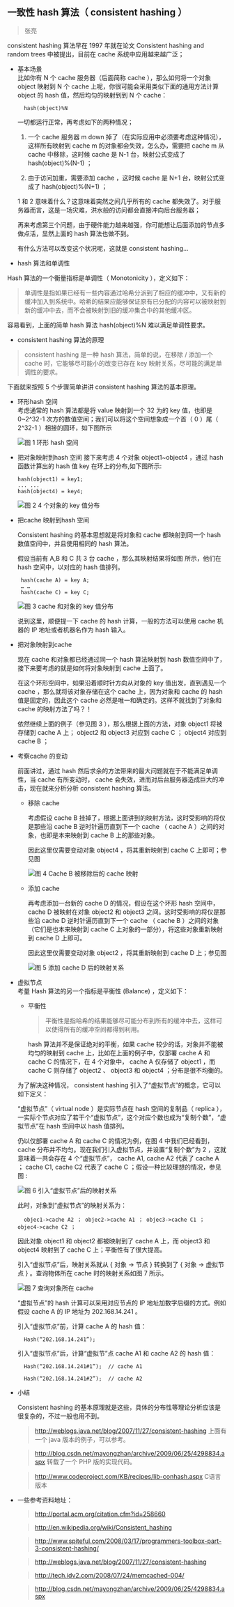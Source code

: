## 一致性 hash 算法（ consistent hashing ）
> 张亮

consistent hashing 算法早在 1997 年就在论文 Consistent hashing and random trees 中被提出，目前在 cache 系统中应用越来越广泛；

* 基本场景  
	比如你有 N 个 cache 服务器（后面简称 cache ），那么如何将一个对象 object 映射到 N 个 cache 上呢，你很可能会采用类似下面的通用方法计算 object 的 hash 值，然后均匀的映射到到 N 个 cache：

		hash(object)%N

	一切都运行正常，再考虑如下的两种情况；

	1. 一个 cache 服务器 m down 掉了（在实际应用中必须要考虑这种情况），这样所有映射到 cache m 的对象都会失效，怎么办，需要把 cache m 从 cache 中移除，这时候 cache 是 N-1 台，映射公式变成了 hash(object)%(N-1) ；

	2. 由于访问加重，需要添加 cache ，这时候 cache 是 N+1 台，映射公式变成了 hash(object)%(N+1) ；

	1 和 2 意味着什么？这意味着突然之间几乎所有的 cache 都失效了。对于服务器而言，这是一场灾难，洪水般的访问都会直接冲向后台服务器；

	再来考虑第三个问题，由于硬件能力越来越强，你可能想让后面添加的节点多做点活，显然上面的 hash 算法也做不到。

	有什么方法可以改变这个状况呢，这就是 consistent hashing...  

* hash 算法和单调性

Hash 算法的一个衡量指标是单调性（ Monotonicity ），定义如下：

   > 单调性是指如果已经有一些内容通过哈希分派到了相应的缓冲中，又有新的缓冲加入到系统中。哈希的结果应能够保证原有已分配的内容可以被映射到新的缓冲中去，而不会被映射到旧的缓冲集合中的其他缓冲区。

容易看到，上面的简单 hash 算法 hash(object)%N 难以满足单调性要求。

* consistent hashing 算法的原理  

> consistent hashing 是一种 hash 算法，简单的说，在移除 / 添加一个 cache 时，它能够尽可能小的改变已存在 key 映射关系，尽可能的满足单调性的要求。

下面就来按照 5 个步骤简单讲讲 consistent hashing 算法的基本原理。

  * 环形hash 空间  
	考虑通常的 hash 算法都是将 value 映射到一个 32 为的 key 值，也即是 0~2^32-1 次方的数值空间；我们可以将这个空间想象成一个首（ 0 ）尾（ 2^32-1 ）相接的圆环，如下图所示

	![图 1 环形 hash 空间](http://7xle4i.com1.z0.glb.clouddn.com/consistenthashing1.JPG)

  * 把对象映射到hash 空间
接下来考虑 4 个对象 object1~object4 ，通过 hash 函数计算出的 hash 值 key 在环上的分布,如下图所示:


		hash(object1) = key1;
		... ...
		hash(object4) = key4;

	![图 2 4 个对象的 key 值分布](http://7xle4i.com1.z0.glb.clouddn.com/consistenthashing2.JPG)

 * 把cache 映射到hash 空间  

	Consistent hashing 的基本思想就是将对象和 cache 都映射到同一个 hash 数值空间中，并且使用相同的 hash 算法。

	假设当前有 A,B 和 C 共 3 台 cache ，那么其映射结果将如图 所示，他们在 hash 空间中，以对应的 hash 值排列。

		hash(cache A) = key A;
		… …
		hash(cache C) = key C;

	![图 3 cache 和对象的 key 值分布](http://7xle4i.com1.z0.glb.clouddn.com/consistenthashing3.JPG)

	说到这里，顺便提一下 cache 的 hash 计算，一般的方法可以使用 cache 机器的 IP 地址或者机器名作为 hash 输入。

 * 把对象映射到cache

	现在 cache 和对象都已经通过同一个 hash 算法映射到 hash 数值空间中了，接下来要考虑的就是如何将对象映射到 cache 上面了。

	在这个环形空间中，如果沿着顺时针方向从对象的 key 值出发，直到遇见一个 cache ，那么就将该对象存储在这个 cache 上，因为对象和 cache 的 hash 值是固定的，因此这个 cache 必然是唯一和确定的。这样不就找到了对象和 cache 的映射方法了吗？！

	依然继续上面的例子（参见图 3 ），那么根据上面的方法，对象 object1 将被存储到 cache A 上； object2 和 object3 对应到 cache C ； object4 对应到 cache B ；

  * 考察cache 的变动

	前面讲过，通过 hash 然后求余的方法带来的最大问题就在于不能满足单调性，当 cache 有所变动时， cache 会失效，进而对后台服务器造成巨大的冲击，现在就来分析分析 consistent hashing 算法。

  	* 移除 cache

		考虑假设 cache B 挂掉了，根据上面讲到的映射方法，这时受影响的将仅是那些沿 cache B 逆时针遍历直到下一个 cache （ cache A ）之间的对象，也即是本来映射到 cache B 上的那些对象。

		因此这里仅需要变动对象 object4 ，将其重新映射到 cache C 上即可；参见图

		![图 4 Cache B 被移除后的 cache 映射](http://7xle4i.com1.z0.glb.clouddn.com/consistenthashing4.JPG)

	* 添加 cache

		再考虑添加一台新的 cache D 的情况，假设在这个环形 hash 空间中， cache D 被映射在对象 object2 和 object3 之间。这时受影响的将仅是那些沿 cache D 逆时针遍历直到下一个 cache （ cache B ）之间的对象（它们是也本来映射到 cache C 上对象的一部分），将这些对象重新映射到 cache D 上即可。

		因此这里仅需要变动对象 object2 ，将其重新映射到 cache D 上；参见图 

		![图 5 添加 cache D 后的映射关系](http://7xle4i.com1.z0.glb.clouddn.com/consistenthashing5.JPG)

* 虚拟节点  
	考量 Hash 算法的另一个指标是平衡性 (Balance) ，定义如下：

	* 平衡性  
		> 平衡性是指哈希的结果能够尽可能分布到所有的缓冲中去，这样可以使得所有的缓冲空间都得到利用。

		hash 算法并不是保证绝对的平衡，如果 cache 较少的话，对象并不能被均匀的映射到 cache 上，比如在上面的例子中，仅部署 cache A 和 cache C 的情况下，在 4 个对象中， cache A 仅存储了 object1 ，而 cache C 则存储了 object2 、 object3 和 object4 ；分布是很不均衡的。

	为了解决这种情况， consistent hashing 引入了“虚拟节点”的概念，它可以如下定义：

	“虚拟节点”（ virtual node ）是实际节点在 hash 空间的复制品（ replica ），一实际个节点对应了若干个“虚拟节点”，这个对应个数也成为“复制个数”，“虚拟节点”在 hash 空间中以 hash 值排列。

	仍以仅部署 cache A 和 cache C 的情况为例，在图 4 中我们已经看到， cache 分布并不均匀。现在我们引入虚拟节点，并设置“复制个数”为 2 ，这就意味着一共会存在 4 个“虚拟节点”， cache A1, cache A2 代表了 cache A ； cache C1, cache C2 代表了 cache C ；假设一种比较理想的情况，参见图 :

	![图 6 引入“虚拟节点”后的映射关系](http://7xle4i.com1.z0.glb.clouddn.com/consistenthashing6l.JPG)

	此时，对象到“虚拟节点”的映射关系为：

		objec1->cache A2 ； objec2->cache A1 ； objec3->cache C1 ； objec4->cache C2 ；

	因此对象 object1 和 object2 都被映射到了 cache A 上，而 object3 和 object4 映射到了 cache C 上；平衡性有了很大提高。

	引入“虚拟节点”后，映射关系就从 { 对象 -> 节点 } 转换到了 { 对象 -> 虚拟节点 } 。查询物体所在 cache 时的映射关系如图 7 所示。

	![图 7 查询对象所在 cache](http://7xle4i.com1.z0.glb.clouddn.com/consistenthashing7.JPG)

	“虚拟节点”的 hash 计算可以采用对应节点的 IP 地址加数字后缀的方式。例如假设 cache A 的 IP 地址为 202.168.14.241 。

	引入“虚拟节点”前，计算 cache A 的 hash 值：

		Hash(“202.168.14.241”);

	引入“虚拟节点”后，计算“虚拟节”点 cache A1 和 cache A2 的 hash 值：

		Hash(“202.168.14.241#1”);  // cache A1
	
		Hash(“202.168.14.241#2”);  // cache A2

* 小结

	Consistent hashing 的基本原理就是这些，具体的分布性等理论分析应该是很复杂的，不过一般也用不到。

	> http://weblogs.java.net/blog/2007/11/27/consistent-hashing 上面有一个 java 版本的例子，可以参考。

	> http://blog.csdn.net/mayongzhan/archive/2009/06/25/4298834.aspx 转载了一个 PHP 版的实现代码。

	> http://www.codeproject.com/KB/recipes/lib-conhash.aspx C语言版本



 

* 一些参考资料地址：

	> http://portal.acm.org/citation.cfm?id=258660

	> http://en.wikipedia.org/wiki/Consistent_hashing

	> http://www.spiteful.com/2008/03/17/programmers-toolbox-part-3-consistent-hashing/

	> http://weblogs.java.net/blog/2007/11/27/consistent-hashing

	> http://tech.idv2.com/2008/07/24/memcached-004/

	> http://blog.csdn.net/mayongzhan/archive/2009/06/25/4298834.aspx